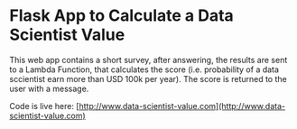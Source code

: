 # Flask App to Calculate a Data Scientist Value

This web app contains a short survey, after answering, the results are sent to a Lambda Function, that calculates the score (i.e. probability of a data sccientist earn more than USD 100k per year). The score is returned to the user with a message.

Code is live here: [http://www.data-scientist-value.com](http://www.data-scientist-value.com)
